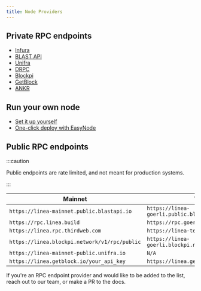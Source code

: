 ```yaml
---
title: Node Providers
---
```


## Private RPC endpoints

- [Infura](https://www.infura.io/)
- [BLAST API](https://blastapi.io/)
- [Unifra](https://unifra.io/)
- [DRPC](https://drpc.org/)
- [Blockpi](https://blockpi.io/)
- [GetBlock](https://getblock.io/)
- [ANKR](https://www.ankr.com/rpc/)

## Run your own node

- [Set it up yourself](../run-a-node/index.md)
- [One-click deploy with EasyNode](https://app.easy-node.xyz/)

## Public RPC endpoints

:::caution

Public endpoints are rate limited, and not meant for production systems.

:::

| Mainnet                                       | Testnet                                              |
|-----------------------------------------------|------------------------------------------------------|
| `https://linea-mainnet.public.blastapi.io`    | `https://linea-goerli.public.blastapi.io`            |
| `https://rpc.linea.build`                     | `https://rpc.goerli.linea.build`                     |
| `https://linea.rpc.thirdweb.com`              | `https://linea-testnet.rpc.thirdweb.com`             |
| `https://linea.blockpi.network/v1/rpc/public` | `https://linea-goerli.blockpi.network/v1/rpc/public` |
| `https://linea-mainnet-public.unifra.io`      | `N/A`                                                |
| `https://linea.getblock.io/your_api_key`      | `https://linea.getblock.io/your_api_key`             |

If you're an RPC endpoint provider and would like to be added to the list, reach out to our team, or make a PR to the docs.
